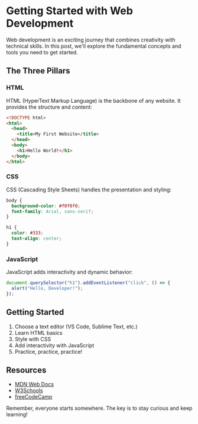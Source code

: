 # Getting Started with Web Development

Web development is an exciting journey that combines creativity with technical skills. In this post, we'll explore the fundamental concepts and tools you need to get started.

## The Three Pillars

### HTML

HTML (HyperText Markup Language) is the backbone of any website. It provides the structure and content:

```html
<!DOCTYPE html>
<html>
  <head>
    <title>My First Website</title>
  </head>
  <body>
    <h1>Hello World!</h1>
  </body>
</html>
```

### CSS

CSS (Cascading Style Sheets) handles the presentation and styling:

```css
body {
  background-color: #f0f0f0;
  font-family: Arial, sans-serif;
}

h1 {
  color: #333;
  text-align: center;
}
```

### JavaScript

JavaScript adds interactivity and dynamic behavior:

```javascript
document.querySelector("h1").addEventListener("click", () => {
  alert("Hello, Developer!");
});
```

## Getting Started

1. Choose a text editor (VS Code, Sublime Text, etc.)
2. Learn HTML basics
3. Style with CSS
4. Add interactivity with JavaScript
5. Practice, practice, practice!

## Resources

- [MDN Web Docs](https://developer.mozilla.org)
- [W3Schools](https://www.w3schools.com)
- [freeCodeCamp](https://www.freecodecamp.org)

Remember, everyone starts somewhere. The key is to stay curious and keep learning!
